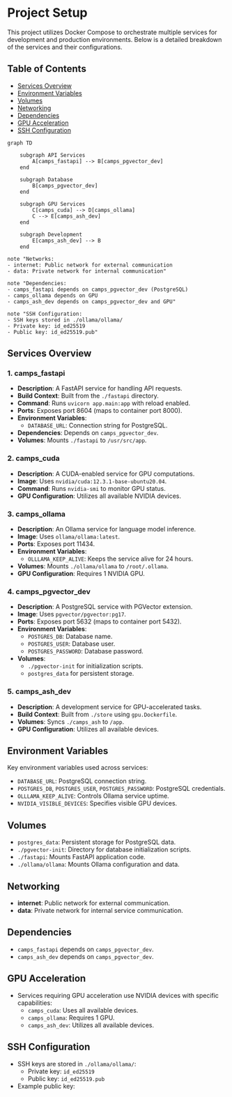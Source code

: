 # Project Setup

This project utilizes Docker Compose to orchestrate multiple services for development and production environments. Below is a detailed breakdown of the services and their configurations.

## Table of Contents
- [Services Overview](#services-overview)
- [Environment Variables](#environment-variables)
- [Volumes](#volumes)
- [Networking](#networking)
- [Dependencies](#dependencies)
- [GPU Acceleration](#gpu-acceleration)
- [SSH Configuration](#ssh-configuration)

```mermaid
graph TD

    subgraph API Services
        A[camps_fastapi] --> B[camps_pgvector_dev]
    end

    subgraph Database
        B[camps_pgvector_dev]
    end

    subgraph GPU Services
        C[camps_cuda] --> D[camps_ollama]
        C --> E[camps_ash_dev]
    end

    subgraph Development
        E[camps_ash_dev] --> B
    end

```

    note "Networks:
    - internet: Public network for external communication
    - data: Private network for internal communication"

    note "Dependencies:
    - camps_fastapi depends on camps_pgvector_dev (PostgreSQL)
    - camps_ollama depends on GPU
    - camps_ash_dev depends on camps_pgvector_dev and GPU"

    note "SSH Configuration:
    - SSH keys stored in ./ollama/ollama/
    - Private key: id_ed25519
    - Public key: id_ed25519.pub"



## Services Overview

### 1. camps_fastapi
- **Description**: A FastAPI service for handling API requests.
- **Build Context**: Built from the `./fastapi` directory.
- **Command**: Runs `uvicorn app.main:app` with reload enabled.
- **Ports**: Exposes port 8604 (maps to container port 8000).
- **Environment Variables**:
  - `DATABASE_URL`: Connection string for PostgreSQL.
- **Dependencies**: Depends on `camps_pgvector_dev`.
- **Volumes**: Mounts `./fastapi` to `/usr/src/app`.

### 2. camps_cuda
- **Description**: A CUDA-enabled service for GPU computations.
- **Image**: Uses `nvidia/cuda:12.3.1-base-ubuntu20.04`.
- **Command**: Runs `nvidia-smi` to monitor GPU status.
- **GPU Configuration**: Utilizes all available NVIDIA devices.

### 3. camps_ollama
- **Description**: An Ollama service for language model inference.
- **Image**: Uses `ollama/ollama:latest`.
- **Ports**: Exposes port 11434.
- **Environment Variables**:
  - `OLLLAMA_KEEP_ALIVE`: Keeps the service alive for 24 hours.
- **Volumes**: Mounts `./ollama/ollama` to `/root/.ollama`.
- **GPU Configuration**: Requires 1 NVIDIA GPU.

### 4. camps_pgvector_dev
- **Description**: A PostgreSQL service with PGVector extension.
- **Image**: Uses `pgvector/pgvector:pg17`.
- **Ports**: Exposes port 5632 (maps to container port 5432).
- **Environment Variables**:
  - `POSTGRES_DB`: Database name.
  - `POSTGRES_USER`: Database user.
  - `POSTGRES_PASSWORD`: Database password.
- **Volumes**:
  - `./pgvector-init` for initialization scripts.
  - `postgres_data` for persistent storage.

### 5. camps_ash_dev
- **Description**: A development service for GPU-accelerated tasks.
- **Build Context**: Built from `./store` using `gpu.Dockerfile`.
- **Volumes**: Syncs `./camps_ash` to `/app`.
- **GPU Configuration**: Utilizes all available devices.

## Environment Variables

Key environment variables used across services:

- `DATABASE_URL`: PostgreSQL connection string.
- `POSTGRES_DB`, `POSTGRES_USER`, `POSTGRES_PASSWORD`: PostgreSQL credentials.
- `OLLLAMA_KEEP_ALIVE`: Controls Ollama service uptime.
- `NVIDIA_VISIBLE_DEVICES`: Specifies visible GPU devices.

## Volumes

- `postgres_data`: Persistent storage for PostgreSQL data.
- `./pgvector-init`: Directory for database initialization scripts.
- `./fastapi`: Mounts FastAPI application code.
- `./ollama/ollama`: Mounts Ollama configuration and data.

## Networking

- **internet**: Public network for external communication.
- **data**: Private network for internal service communication.

## Dependencies

- `camps_fastapi` depends on `camps_pgvector_dev`.
- `camps_ash_dev` depends on `camps_pgvector_dev`.

## GPU Acceleration

- Services requiring GPU acceleration use NVIDIA devices with specific capabilities:
  - `camps_cuda`: Uses all available devices.
  - `camps_ollama`: Requires 1 GPU.
  - `camps_ash_dev`: Utilizes all available devices.

## SSH Configuration

- SSH keys are stored in `./ollama/ollama/`:
  - Private key: `id_ed25519`
  - Public key: `id_ed25519.pub`
- Example public key:
